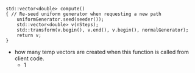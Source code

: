 ```
std::vector<double> compute()
{ // Re-seed uniform generator when requesting a new path
    uniformGenerator.seed(seeder());
    std::vector<double> v(nSteps);
    std::transform(v.begin(), v.end(), v.begin(), normalGenerator);
    return v;
}
```
- how many temp vectors are created when this function is called from client code.
    - 1